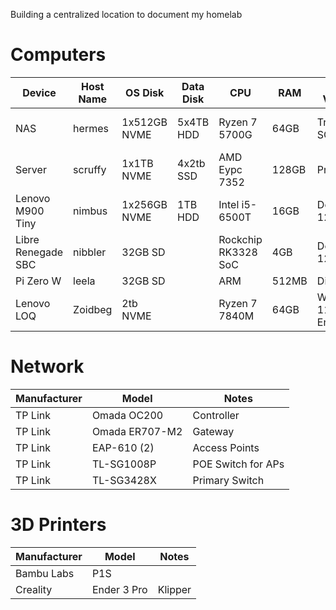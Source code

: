 Building a centralized location to document my homelab


# Computers
| Device | Host Name | OS Disk | Data Disk | CPU | RAM | OS Version | NIC | Notes |
|--|--|--|--|--|--|--|--|--|
| NAS |hermes|1x512GB NVME | 5x4TB HDD | Ryzen 7 5700G | 64GB | TrueNAS SCALE | 10GBe | Media Management/Mass Storage |
| Server | scruffy |1x1TB NVME | 4x2tb SSD | AMD Eypc 7352 | 128GB | Proxmox | 10GBe | | 
|Lenovo M900 Tiny|nimbus|1x256GB NVME|1TB HDD| Intel i5-6500T | 16GB | Debian 12 | |
| Libre Renegade SBC | nibbler | 32GB SD | | Rockchip RK3328 SoC | 4GB | Debian 12 | | HomeAssistant | 
| Pi Zero W | leela |32GB SD | | ARM | 512MB | DietPi | | PiHole |
| Lenovo LOQ | Zoidbeg | 2tb NVME | | Ryzen 7 7840M | 64GB | Windows 11 Enterprise |

# Network
| Manufacturer | Model | Notes |
|--|--|--|
| TP Link | Omada OC200 | Controller |
| TP Link | Omada ER707-M2 | Gateway |
| TP Link | EAP-610 (2) | Access Points |
| TP Link | TL-SG1008P | POE Switch for APs |
| TP Link | TL-SG3428X | Primary Switch | 

# 3D Printers 
| Manufacturer | Model | Notes | 
|--|--|--|
| Bambu Labs | P1S | |
| Creality | Ender 3 Pro | Klipper | 

<!--
**BobbyPelletier/BobbyPelletier** is a ✨ _special_ ✨ repository because its `README.md` (this file) appears on your GitHub profile.

Here are some ideas to get you started:

- 🔭 I’m currently working on ...
- 🌱 I’m currently learning ...
- 👯 I’m looking to collaborate on ...
- 🤔 I’m looking for help with ...
- 💬 Ask me about ...
- 📫 How to reach me: ...
- 😄 Pronouns: ...
- ⚡ Fun fact: ...
-->
